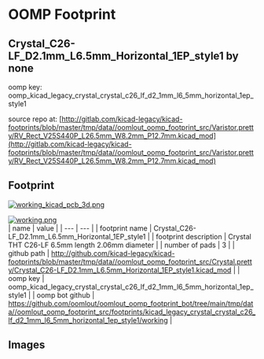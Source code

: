 # OOMP Footprint  
## Crystal_C26-LF_D2.1mm_L6.5mm_Horizontal_1EP_style1  by none  
  
oomp key: oomp_kicad_legacy_crystal_crystal_c26_lf_d2_1mm_l6_5mm_horizontal_1ep_style1  
  
source repo at: [http://gitlab.com/kicad-legacy/kicad-footprints/blob/master/tmp/data//oomlout_oomp_footprint_src/Varistor.pretty/RV_Rect_V25S440P_L26.5mm_W8.2mm_P12.7mm.kicad_mod](http://gitlab.com/kicad-legacy/kicad-footprints/blob/master/tmp/data//oomlout_oomp_footprint_src/Varistor.pretty/RV_Rect_V25S440P_L26.5mm_W8.2mm_P12.7mm.kicad_mod)  
## Footprint  
  
[![working_kicad_pcb_3d.png](working_kicad_pcb_3d_600.png)](working_kicad_pcb_3d.png)  
  
[![working.png](working_600.png)](working.png)  
| name | value | 
| --- | --- | 
| footprint name | Crystal_C26-LF_D2.1mm_L6.5mm_Horizontal_1EP_style1 | 
| footprint description | Crystal THT C26-LF 6.5mm length 2.06mm diameter | 
| number of pads | 3 | 
| github path | http://github.com/kicad-legacy/kicad-footprints/blob/master/tmp/data//oomlout_oomp_footprint_src/Crystal.pretty/Crystal_C26-LF_D2.1mm_L6.5mm_Horizontal_1EP_style1.kicad_mod | 
| oomp key | oomp_kicad_legacy_crystal_crystal_c26_lf_d2_1mm_l6_5mm_horizontal_1ep_style1 | 
| oomp bot github | https://github.com/oomlout/oomlout_oomp_footprint_bot/tree/main/tmp/data//oomlout_oomp_footprint_src/footprints/kicad_legacy_crystal_crystal_c26_lf_d2_1mm_l6_5mm_horizontal_1ep_style1/working | 
## Images  
